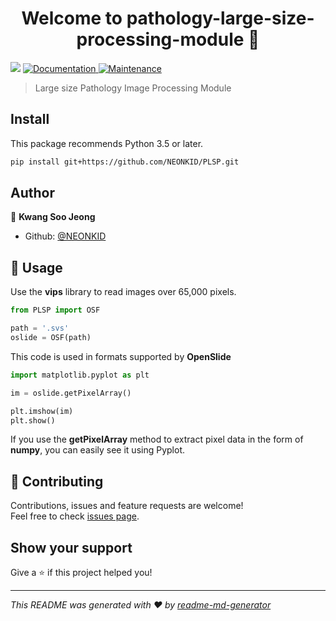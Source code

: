 <h1 align="center">Welcome to pathology-large-size-processing-module 👋</h1>
<p>
  <img src="https://img.shields.io/badge/version-1.0-blue.svg?cacheSeconds=2592000" />
  <a href="https://github.com/NEONKID/PLSP#readme">
    <img alt="Documentation" src="https://img.shields.io/badge/documentation-yes-brightgreen.svg" target="_blank" />
  </a>
  <a href="https://github.com/NEONKID/PLSP/graphs/commit-activity">
    <img alt="Maintenance" src="https://img.shields.io/badge/Maintained%3F-yes-green.svg" target="_blank" />
  </a>
</p>

> Large size Pathology Image Processing Module



## Install

This package recommends Python 3.5 or later.

```bash
pip install git+https://github.com/NEONKID/PLSP.git
```



## Author

👤 **Kwang Soo Jeong**

* Github: [@NEONKID](https://github.com/NEONKID)



## 🚀 Usage

Use the **vips** library to read images over 65,000 pixels.

```python
from PLSP import OSF

path = '.svs'
oslide = OSF(path)
```

This code is used in formats supported by **OpenSlide**

```python
import matplotlib.pyplot as plt

im = oslide.getPixelArray()

plt.imshow(im)
plt.show()
```

If you use the **getPixelArray** method to extract pixel data in the form of **numpy**, you can easily see it using Pyplot.



## 🤝 Contributing

Contributions, issues and feature requests are welcome!<br />Feel free to check [issues page](https://github.com/NEONKID/PLSP/issues).

## Show your support

Give a ⭐️ if this project helped you!

***
_This README was generated with ❤️ by [readme-md-generator](https://github.com/kefranabg/readme-md-generator)_